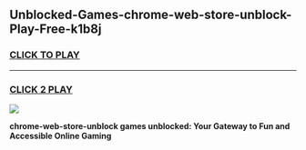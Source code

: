 
## Unblocked-Games-chrome-web-store-unblock-Play-Free-k1b8j
<h3>
<a href="https://premium76.site?title=chrome-web-store-unblock&ref=20M">CLICK TO PLAY</a></h3>
<hr>

<h3>
<a href="https://premium76.site?title=chrome-web-store-unblock&ref=20M">CLICK 2 PLAY</a>
  
</h3>

<a href="https://premium76.site?title=chrome-web-store-unblock&ref=19M"><img src="https://clearcache.store/games.png"></a>


**chrome-web-store-unblock games unblocked: Your Gateway to Fun and Accessible Online Gaming**
